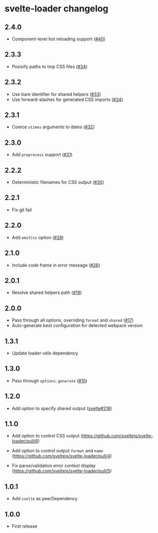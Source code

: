 # svelte-loader changelog

## 2.4.0

* Component-level hot reloading support ([#40](https://github.com/sveltejs/svelte-loader/pull/40))

## 2.3.3

* Posixify paths to tmp CSS files ([#34](https://github.com/sveltejs/svelte-loader/pull/36))

## 2.3.2

* Use bare identifier for shared helpers ([#33](https://github.com/sveltejs/svelte-loader/pull/33))
* Use forward-slashes for generated CSS imports ([#34](https://github.com/sveltejs/svelte-loader/pull/34))

## 2.3.1

* Coerce `utimes` arguments to dates ([#32](https://github.com/sveltejs/svelte-loader/pull/32))

## 2.3.0

* Add `preprocess` support ([#31](https://github.com/sveltejs/svelte-loader/pull/31))

## 2.2.2

* Deterministic filenames for CSS output ([#30](https://github.com/sveltejs/svelte-loader/pull/30))

## 2.2.1

* Fix git fail

## 2.2.0

* Add `emitCss` option ([#28](https://github.com/sveltejs/svelte-loader/pull/28))

## 2.1.0

* Include code frame in error message ([#26](https://github.com/sveltejs/svelte-loader/pull/26))

## 2.0.1

* Resolve shared helpers path ([#19](https://github.com/sveltejs/svelte-loader/issues/19))

## 2.0.0

* Pass through all options, overriding `format` and `shared` ([#17](https://github.com/sveltejs/svelte-loader/issues/17))
* Auto-generate best configuration for detected webpack version

## 1.3.1

* Update loader-utils dependency

## 1.3.0

* Pass through `options.generate` ([#10](https://github.com/sveltejs/svelte-loader/pull/10))

## 1.2.0

* Add option to specify shared output ([svelte#218](https://github.com/sveltejs/svelte/issues/218))

## 1.1.0

* Add option to control CSS output (https://github.com/sveltejs/svelte-loader/pull/6)
* Add option to control output `format` and `name` (https://github.com/sveltejs/svelte-loader/pull/4)

* Fix parse/validation error context display (https://github.com/sveltejs/svelte-loader/pull/5)

## 1.0.1

* Add `svelte` as peerDependency

## 1.0.0

* First release
